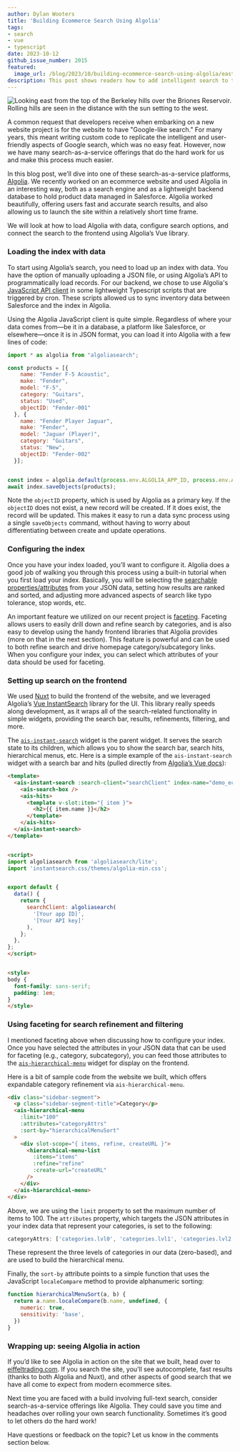 ```yaml
---
author: Dylan Wooters
title: 'Building Ecommerce Search Using Algolia'
tags:
- search
- vue
- typescript
date: 2023-10-12
github_issue_number: 2015
featured:
  image_url: /blog/2023/10/building-ecommerce-search-using-algolia/east-bay-hills.webp
description: This post shows readers how to add intelligent search to their website using the search-as-a-service offering Algolia.
---
```


![Looking east from the top of the Berkeley hills over the Briones Reservoir. Rolling hills are seen in the distance with the sun setting to the west.](/blog/2023/10/building-ecommerce-search-using-algolia/east-bay-hills.webp)

<!-- Photo by Dylan Wooters, 2020 -->

A common request that developers receive when embarking on a new website project is for the website to have "Google-like search." For many years, this meant writing custom code to replicate the intelligent and user-friendly aspects of Google search, which was no easy feat. However, now we have many search-as-a-service offerings that do the hard work for us and make this process much easier.

In this blog post, we’ll dive into one of these search-as-a-service platforms, [Algolia](https://www.algolia.com/). We recently worked on an ecommerce website and used Algolia in an interesting way, both as a search engine and as a lightweight backend database to hold product data managed in Salesforce. Algolia worked beautifully, offering users fast and accurate search results, and also allowing us to launch the site within a relatively short time frame.

We will look at how to load Algolia with data, configure search options, and connect the search to the frontend using Algolia’s Vue library.

### Loading the index with data

To start using Algolia’s search, you need to load up an index with data. You have the option of manually uploading a JSON file, or using Algolia’s API to programmatically load records. For our backend, we chose to use Algolia's [JavaScript API client](https://www.npmjs.com/package/algoliasearch) in some lightweight Typescript scripts that are triggered by cron. These scripts allowed us to sync inventory data between Salesforce and the index in Algolia.

Using the Algolia JavaScript client is quite simple. Regardless of where your data comes from—be it in a database, a platform like Salesforce, or elsewhere—once it is in JSON format, you can load it into Algolia with a few lines of code:

```javascript
import * as algolia from "algoliasearch";

const products = [{
    name: "Fender F-5 Acoustic",
    make: "Fender",
    model: "F-5",
    category: "Guitars",
    status: "Used",
    objectID: "Fender-001"
  }, {
    name: "Fender Player Jaguar",
    make: "Fender",
    model: "Jaguar (Player)",
    category: "Guitars",
    status: "New",
    objectID: "Fender-002"
  }];


const index = algolia.default(process.env.ALGOLIA_APP_ID, process.env.ALGOLIA_API_KEY).initIndex("store_products");
await index.saveObjects(products);
```

Note the `objectID` property, which is used by Algolia as a primary key. If the `objectID` does not exist, a new record will be created. If it does exist, the record will be updated. This makes it easy to run a data sync process using a single `saveObjects` command, without having to worry about differentiating between create and update operations.

### Configuring the index

Once you have your index loaded, you’ll want to configure it. Algolia does a good job of walking you through this process using a built-in tutorial when you first load your index. Basically, you will be selecting the [searchable properties/​attributes](https://www.algolia.com/doc/guides/sending-and-managing-data/prepare-your-data/how-to/setting-searchable-attributes/) from your JSON data, setting how results are ranked and sorted, and adjusting more advanced aspects of search like typo tolerance, stop words, etc.

An important feature we utilized on our recent project is [faceting](https://www.algolia.com/doc/guides/managing-results/refine-results/faceting/). Faceting allows users to easily drill down and refine search by categories, and is also easy to develop using the handy frontend libraries that Algolia provides (more on that in the next section). This feature is powerful and can be used to both refine search and drive homepage category/​subcategory links. When you configure your index, you can select which attributes of your data should be used for faceting.

### Setting up search on the frontend

We used [Nuxt](https://nuxt.com/) to build the frontend of the website, and we leveraged Algolia’s [Vue InstantSearch](https://www.algolia.com/doc/guides/building-search-ui/what-is-instantsearch/vue/) library for the UI. This library really speeds along development, as it wraps all of the search-related functionality in simple widgets, providing the search bar, results, refinements, filtering, and more.

The [`ais-instant-search`](https://www.algolia.com/doc/api-reference/widgets/instantsearch/vue/) widget is the parent widget. It serves the search state to its children, which allows you to show the search bar, search hits, hierarchical menus, etc. Here is a simple example of the `ais-instant-search` widget with a search bar and hits (pulled directly from [Algolia’s Vue docs](https://www.algolia.com/doc/guides/building-search-ui/getting-started/vue/)):

```html
<template>
  <ais-instant-search :search-client="searchClient" index-name="demo_ecommerce">
    <ais-search-box />
    <ais-hits>
      <template v-slot:item="{ item }">
        <h2>{{ item.name }}</h2>
      </template>
    </ais-hits>
  </ais-instant-search>
</template>


<script>
import algoliasearch from 'algoliasearch/lite';
import 'instantsearch.css/themes/algolia-min.css';


export default {
  data() {
    return {
      searchClient: algoliasearch(
        '[Your app ID]',
        '[Your API key]'
      ),
    };
  },
};
</script>


<style>
body {
  font-family: sans-serif;
  padding: 1em;
}
</style>
```

### Using faceting for search refinement and filtering

I mentioned faceting above when discussing how to configure your index. Once you have selected the attributes in your JSON data that can be used for faceting (e.g., category, subcategory), you can feed those attributes to the [`ais-hierarchical-menu`](https://www.algolia.com/doc/api-reference/widgets/hierarchical-menu/vue/) widget for display on the frontend.

Here is a bit of sample code from the website we built, which offers expandable category refinement via `ais-hierarchical-menu`.

```html
<div class="sidebar-segment">
  <p class="sidebar-segment-title">Category</p>
  <ais-hierarchical-menu
    :limit="100"
    :attributes="categoryAttrs"
    :sort-by="hierarchicalMenuSort"
  >
    <div slot-scope="{ items, refine, createURL }">
      <hierarchical-menu-list
        :items="items"
        :refine="refine"
        :create-url="createURL"
      />
    </div>
  </ais-hierarchical-menu>
</div>
```

Above, we are using the `limit` property to set the maximum number of items to 100. The `attributes` property, which targets the JSON attributes in your index data that represent your categories, is set to the following:

```javascript
categoryAttrs: ['categories.lvl0', 'categories.lvl1', 'categories.lvl2'],
```

These represent the three levels of categories in our data (zero-based), and are used to build the hierarchical menu.

Finally, the `sort-by` attribute points to a simple function that uses the JavaScript `localeCompare` method to provide alphanumeric sorting:

```javascript
function hierarchicalMenuSort(a, b) {
  return a.name.localeCompare(b.name, undefined, {
    numeric: true,
    sensitivity: 'base',
  })
}
```

### Wrapping up: seeing Algolia in action

If you’d like to see Algolia in action on the site that we built, head over to [eiffeltrading.com](https://www.eiffeltrading.com/). If you search the site, you’ll see autocomplete, fast results (thanks to both Algolia and Nuxt), and other aspects of good search that we have all come to expect from modern ecommerce sites.

Next time you are faced with a build involving full-text search, consider search-as-a-service offerings like Algolia. They could save you time and headaches over rolling your own search functionality. Sometimes it’s good to let others do the hard work!

Have questions or feedback on the topic? Let us know in the comments section below.
